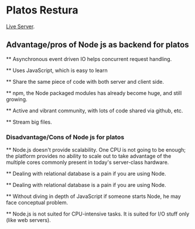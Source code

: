 # Platos Restura

[Live Server](https://github.com/facebook/create-react-app).

## Advantage/pros of Node js as backend for platos

** Asynchronous event driven IO helps concurrent request handling.

** Uses JavaScript, which is easy to learn

**  Share the same piece of code with both server and client side.

** npm, the Node packaged modules has already become huge, and still growing.

** Active and vibrant community, with lots of code shared via github, etc.

** Stream big files.
### Disadvantage/Cons of Node js for platos 

** Node.js doesn't provide scalability. One CPU is not going to be enough; the platform provides no ability to scale out to take advantage of the multiple cores commonly present in today's server-class hardware.

** Dealing with relational database is a pain if you are using Node.

** Dealing with relational database is a pain if you are using Node.

** Without diving in depth of JavaScript if someone starts Node, he may face conceptual problem.

** Node.js is not suited for CPU-intensive tasks. It is suited for I/O stuff only (like web servers).

